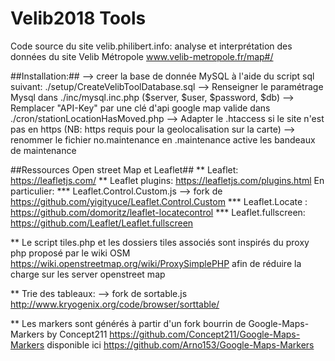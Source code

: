 # Velib2018 Tools
Code source du site velib.philibert.info: analyse et interprétation des données du site Velib Métropole www.velib-metropole.fr/map#/


##Installation:##
 --> creer la base de donnée MySQL à l'aide du script sql suivant: ./setup/CreateVelibToolDatabase.sql 
 --> Renseigner le paramétrage Mysql dans ./inc/mysql.inc.php ($server, $user, $password, $db)
 --> Remplacer "API-Key" par une clé d'api google map valide dans ./cron/stationLocationHasMoved.php
 --> Adapter le .htaccess si le site n'est pas en https (NB: https requis pour la geolocalisation sur la carte)
 --> renommer le fichier no.maintenance en .maintenance active les bandeaux de maintenance

##Ressources Open street Map et Leaflet##
** Leaflet: https://leafletjs.com/
** Leaflet plugins: https://leafletjs.com/plugins.html
En particulier:
	*** Leaflet.Control.Custom.js --> fork de https://github.com/yigityuce/Leaflet.Control.Custom
	*** Leaflet.Locate : https://github.com/domoritz/leaflet-locatecontrol
	*** Leaflet.fullscreen: https://github.com/Leaflet/Leaflet.fullscreen

** Le script tiles.php et les dossiers tiles associés sont inspirés du proxy php proposé par le wiki OSM 
https://wiki.openstreetmap.org/wiki/ProxySimplePHP afin de réduire la charge sur les server openstreet map

** Trie des tableaux: --> fork de sortable.js http://www.kryogenix.org/code/browser/sorttable/

** Les markers sont générés à partir d'un fork bourrin de Google-Maps-Markers by Concept211
https://github.com/Concept211/Google-Maps-Markers disponible ici https://github.com/Arno153/Google-Maps-Markers
